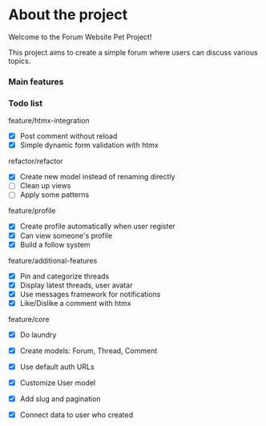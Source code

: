 # About the project 

Welcome to the Forum Website Pet Project!

This project aims to create a simple forum where users can discuss various topics.

### Main features


### Todo list

feature/htmx-integration

- [x] Post comment without reload
- [x] Simple dynamic form validation with htmx

refactor/refactor

- [x] Create new model instead of renaming directly
- [ ] Clean up views
- [ ] Apply some patterns

feature/profile

- [x] Create profile automatically when user register
- [x] Can view someone's profile
- [x] Build a follow system

feature/additional-features

- [x] Pin and categorize threads
- [x] Display latest threads, user avatar
- [x] Use messages framework for notifications
- [x] Like/Dislike a comment with htmx

feature/core

- [x] Do laundry
- [x] Create models: Forum, Thread, Comment
- [x] Use default auth URLs
- [x] Customize User model
- [x] Add slug and pagination
- [x] Connect data to user who created 

